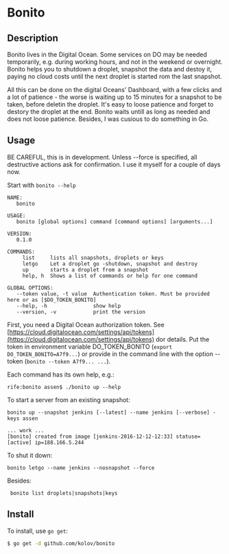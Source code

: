 # Bonito

## Description

Bonito lives in the Digital Ocean. Some services on DO may be needed temporarily, e.g. during working hours, 
and not in the weekend or overnight. 
Bonito helps you to shutdown a droplet, snapshot the data and destoy it,
paying no cloud costs until the next droplet is started rom the last snapshot.   

All this can be done on the digital Oceans' Dashboard, 
with a few clicks and a lot of patience - the worse is waiting up to 15 minutes for a snapshot to be taken,
before deletin the droplet. It's easy to loose patience and forget to destory the droplet at the end.
Bonito waits untill as long as needed and does not loose patience.
Besides, I was cusious to do something in Go.

## Usage

BE CAREFUL, this is in development. Unless --force is specified, all destructive actions ask for confirmation. I use 
it myself for a couple of days now. 

Start with `bonito --help`

    NAME:
       bonito
    
    USAGE:
       bonito [global options] command [command options] [arguments...]
    
    VERSION:
       0.1.0
    
    COMMANDS:
         list     lists all snapshots, droplets or keys
         letgo    Let a droplet go -shutdown, snapshot and destroy
         up       starts a droplet from a snapshot
         help, h  Shows a list of commands or help for one command
    
    GLOBAL OPTIONS:
       --token value, -t value  Authentication token. Must be provided here or as [$DO_TOKEN_BONITO]
       --help, -h               show help
       --version, -v            print the version
      
First, you need a Digital Ocean authorization token. See 
[https://cloud.digitalocean.com/settings/api/tokens](https://cloud.digitalocean.com/settings/api/tokens) dor details.
Put the token in environment variable DO_TOKEN_BONITO (`export DO_TOKEN_BONITO=A7f9...`) or provide in the command line
with the option --token (`bonito --token A7f9... ...`).

Each command has its own help, e.g.:

    rife:bonito assen$ ./bonito up --help

To start a server from an existing snapshot:

    bonito up --snapshot jenkins [--latest] --name jenkins [--verbose] -keys assen
 
    ... work ...
    [bonito] created from image [jenkins-2016-12-12-12:33] statuse=[active] ip=188.166.5.244
    
To shut it down:

    bonito letgo --name jenkins --nosnapshot --force
    
Besides:
 
     bonito list droplets|snapshots|keys
      
## Install

To install, use `go get`:

```bash
$ go get -d github.com/kolov/bonito
```
